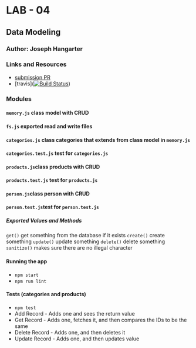 # LAB - 04

## Data Modeling

### Author: Joseph Hangarter

### Links and Resources
* [submission PR](https://github.com/401-advanced-javascriptnights-joseph/lab-04-data-modeling/pull/2)
* [travis]([![Build Status](https://travis-ci.com/401-advanced-javascriptnights-joseph/lab-04-data-modeling.svg?branch=master)](https://travis-ci.com/401-advanced-javascriptnights-joseph/lab-04-data-modeling))

### Modules
#### `memory.js` class model with CRUD
#### `fs.js` exported read and write files
#### `categories.js` class categories that extends from class model in `memory.js`
#### `categories.test.js` test for `categories.js`
#### `products.js`class products with CRUD
#### `products.test.js` test for `products.js`
#### `person.js`class person with CRUD
#### `person.test.js`test for `person.test.js`

##### Exported Values and Methods
`get()` get something from the database if it exists
`create()` create something
`update()` update something
`delete()` delete something
`sanitize()` makes sure there are no illegal character

#### Running the app
* `npm start`
* `npm run lint`
  
#### Tests (categories and products)
* `npm test`
* Add Record - Adds one and sees the return value
* Get Record - Adds one, fetches it, and then compares the IDs to be the same
* Delete Record - Adds one, and then deletes it
* Update Record - Adds one, and then updates value
